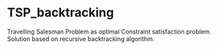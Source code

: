 # TSP_backtracking
Travelling Salesman Problem as optimal Constraint satisfaction problem. Solution based on recursive backtracking algorithm.
